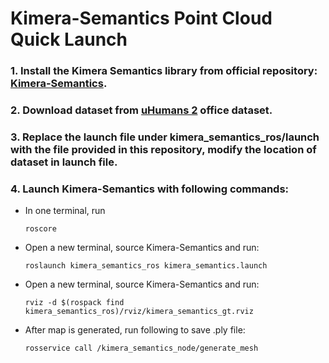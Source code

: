 # Kimera-Semantics Point Cloud Quick Launch

### 1. Install the Kimera Semantics library from official repository: [Kimera-Semantics](https://github.com/MIT-SPARK/Kimera-Semantics).

### 2. Download dataset from [uHumans 2](https://web.mit.edu/sparklab/datasets/uHumans2/) office dataset.

### 3. Replace the launch file under kimera_semantics_ros/launch with the file provided in this repository, modify the location of dataset in launch file.

### 4. Launch Kimera-Semantics with following commands:

- In one terminal, run 

  ```
  roscore
  ```

- Open a new terminal, source Kimera-Semantics and run:

  ```
  roslaunch kimera_semantics_ros kimera_semantics.launch
  ```

- Open a new terminal, source Kimera-Semantics and run:

  ```
  rviz -d $(rospack find kimera_semantics_ros)/rviz/kimera_semantics_gt.rviz
  ```

- After map is generated, run following to save .ply file:

  ```
  rosservice call /kimera_semantics_node/generate_mesh
  ```

  





